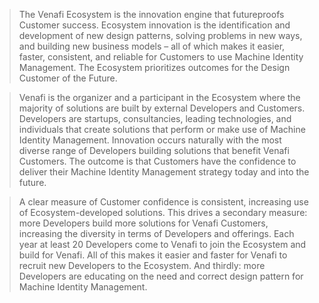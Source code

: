 > The Venafi Ecosystem is the innovation engine that futureproofs Customer success. Ecosystem innovation is the identification and development of new design patterns, solving problems in new ways, and building new business models – all of which makes it easier, faster, consistent, and reliable for Customers to use Machine Identity Management. The Ecosystem prioritizes outcomes for the Design Customer of the Future.

> Venafi is the organizer and a participant in the Ecosystem where the majority of solutions are built by external Developers and Customers. Developers are startups, consultancies, leading technologies, and individuals that create solutions that perform or make use of Machine Identity Management.  Innovation occurs naturally with the most diverse range of Developers building solutions that benefit Venafi Customers. The outcome is that Customers have the confidence to deliver their Machine Identity Management strategy today and into the future. 

> A clear measure of Customer confidence is consistent, increasing use of Ecosystem-developed solutions. This drives a secondary measure: more Developers build more solutions for Venafi Customers, increasing the diversity in terms of Developers and offerings. Each year at least 20 Developers come to Venafi to join the Ecosystem and build for Venafi. All of this makes it easier and faster for Venafi to recruit new Developers to the Ecosystem. And thirdly: more Developers are educating on the need and correct design pattern for Machine Identity Management. 